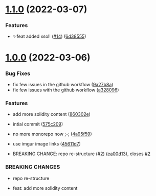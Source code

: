 # [1.1.0](https://github.com/Kira272921/solidity-quickstart/compare/v1.0.0...v1.1.0) (2022-03-07)


### Features

* ✨feat added xsol! ([#14](https://github.com/Kira272921/solidity-quickstart/issues/14)) ([6d38555](https://github.com/Kira272921/solidity-quickstart/commit/6d3855581c171707685923eb22783facaf7638d9))



# [1.0.0](https://github.com/Kira272921/solidity-quickstart/compare/575c209c6abe47874153ba576086ed0e4e68cec1...v1.0.0) (2022-03-06)


### Bug Fixes

* fix few issues in the github workflow ([9a27b8a](https://github.com/Kira272921/solidity-quickstart/commit/9a27b8a0102718d0976aa9e41dfb23c4b38a06a5))
* fix few issues with the github workflow ([a328096](https://github.com/Kira272921/solidity-quickstart/commit/a328096d1e7170cba9cfd761edf5f9a861f8ba9b))


### Features

* add more solidity content ([860302e](https://github.com/Kira272921/solidity-quickstart/commit/860302e61b96ee2bb1cc04c12582403e263fd49c))
* intial commit ([575c209](https://github.com/Kira272921/solidity-quickstart/commit/575c209c6abe47874153ba576086ed0e4e68cec1))
* no more monorepo now ;-; ([4a95f59](https://github.com/Kira272921/solidity-quickstart/commit/4a95f5993bf96ab19647f0455a23488395e210f0))
* use imgur image links ([45611d7](https://github.com/Kira272921/solidity-quickstart/commit/45611d738564a7328ed680c54c48d0b266fa62f8))


* BREAKING CHANGE: repo re-structure (#2) ([ea00d13](https://github.com/Kira272921/solidity-quickstart/commit/ea00d13b365a3a3fc19c8e2f6477f875bf8490ef)), closes [#2](https://github.com/Kira272921/solidity-quickstart/issues/2)


### BREAKING CHANGES

* repo re-structure

* feat: add more solidity content



